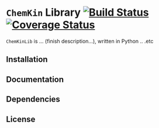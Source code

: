 `ChemKin` Library [![Build Status](https://travis-ci.org/cs207-group11/cs207-FinalProject.svg?branch=master)](https://travis-ci.org/cs207-group11/cs207-FinalProject.svg?branch=master) [![Coverage Status](https://coveralls.io/repos/github/cs207-group11/cs207-FinalProject/badge.svg?branch=master)](https://coveralls.io/github/cs207-group11/cs207-FinalProject?branch=master)
===================

`ChemKinLib` is ... (finish description...), written in Python .. .etc

Installation
------------

Documentation
-------------

Dependencies
------------

License
-------

